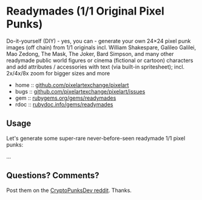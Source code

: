 # Readymades (1/1 Original Pixel Punks)

Do-it-yourself (DIY) - yes, you can -  generate your own 24×24 pixel punk images (off chain) from 1/1 originals incl. William Shakespare, Galileo Galilei, Mao Zedong, The Mask, The Joker, Bard Simpson, and many other readymade public world figures or cinema (fictional or cartoon) characters and add attributes / accessories with text (via built-in spritesheet); incl. 2x/4x/8x zoom for bigger sizes and more





* home  :: [github.com/pixelartexchange/pixelart](https://github.com/pixelartexchange/pixelart)
* bugs  :: [github.com/pixelartexchange/pixelart/issues](https://github.com/pixelartexchange/pixelart/issues)
* gem   :: [rubygems.org/gems/readymades](https://rubygems.org/gems/readymades)
* rdoc  :: [rubydoc.info/gems/readymades](http://rubydoc.info/gems/readymades)




##  Usage

Let's generate some super-rare never-before-seen
readymade 1/1 pixel punks:

...





## Questions? Comments?

Post them on the [CryptoPunksDev reddit](https://old.reddit.com/r/CryptoPunksDev). Thanks.
